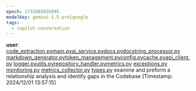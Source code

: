 ```yaml
---
epoch: 1733083035095
modelKey: gemini-1.5-pro|google
tags:
  - copilot-conversation
---
```


**user**: [code_extraction.py](code_extraction.py.md)[main.py](main.py.md)[ai_service.py](ai_service.py.md)[docs.py](docs.py.md)[docstring_processor.py](docstring_processor.py.md) [markdown_generator.py](markdown_generator.py.md)[token_management.py](token_management.py.md)[config.py](config.py.md)[cache.py](cache.py.md)[api_client.py](api_client.py.md) [logger.py](logger.py.md)[utils.py](./utils.py.md)[repository_handler.py](repository_handler.py.md)[metrics.py](metrics.py.md) [exceptions.py](exceptions.py.md) [monitoring.py](monitoring.py.md) [metrics_collector.py](metrics_collector.py.md) [types.py](types.py.md) examine and preform a relationship analysis and identify gaps in the Codebase 
[Timestamp: 2024/12/01 13:57:15]